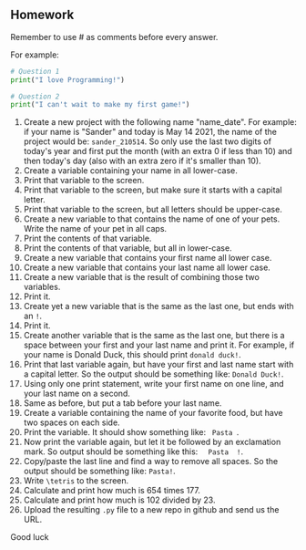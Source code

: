 Homework
-

Remember to use # as comments before every answer.

For example:

```Python
# Question 1
print("I love Programming!")

# Question 2
print("I can't wait to make my first game!")
```

1. Create a new project with the following name "name_date". For example: if your name is "Sander" and today is May 14 2021, the name of the project would be: `sander_210514`. So only use the last two digits of today's year and first put the month (with an extra 0 if less than 10) and then today's day (also with an extra zero if it's smaller than 10).
1. Create a variable containing your name in all lower-case.
1. Print that variable to the screen.
1. Print that variable to the screen, but make sure it starts with a capital letter.
1. Print that variable to the screen, but all letters should be upper-case.
1. Create a new variable to that contains the name of one of your pets. Write the name of your pet in all caps.
1. Print the contents of that variable.
1. Print the contents of that variable, but all in lower-case.
1. Create a new variable that contains your first name all lower case.
1. Create a new variable that contains your last name all lower case.
1. Create a new variable that is the result of combining those two variables.
1. Print it.
1. Create yet a new variable that is the same as the last one, but ends with an `!`.
1. Print it.
1. Create another variable that is the same as the last one, but there is a space between your first and your last name and print it. For example, if your name is Donald Duck, this should print `donald duck!`.
1. Print that last variable again, but have your first and last name start with a capital letter. So the output should be something like: `Donald Duck!`.
1. Using only one print statement, write your first name on one line, and your last name on a second.
1. Same as before, but put a tab before your last name.
1. Create a variable containing the name of your favorite food, but have two spaces on each side.
1. Print the variable. It should show something like: `  Pasta  `.
1. Now print the variable again, but let it be followed by an exclamation mark. So output should be something like this: `  Pasta  !`.
1. Copy/paste the last line and find a way to remove all spaces. So the output should be something like: `Pasta!`.
1. Write `\tetris` to the screen.
1. Calculate and print how much is 654 times 177.
1. Calculate and print how much is 102 divided by 23.
1. Upload the resulting `.py` file to a new repo in github and send us the URL.

Good luck
